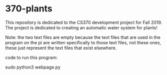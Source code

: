 # 370-plants

This repository is dedicated to the CS370 development project for Fall 2019.  The project is dedicated to creating an automatic water system for plants!

Note: the two text files are empty because the text files that are used in the program on the pi are written specifically to those text files, not these ones, these just represent the text files that exist elsewhere.


code to run this program:

  sudo python3 webpage.py
